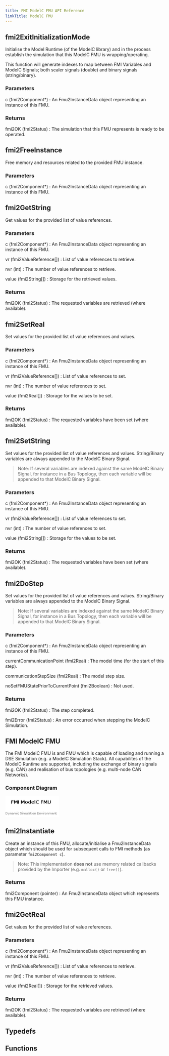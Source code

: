 ```yaml
---
title: FMI ModelC FMU API Reference
linkTitle: ModelC FMU
---
```

## fmi2ExitInitializationMode


Initialise the Model Runtime (of the ModelC library) and in the process
establish the simulation that this ModelC FMU is wrapping/operating.

This function will generate indexes to map between FMI Variables and ModelC
Signals; both scaler signals (double) and binary signals (string/binary).

### Parameters

c (fmi2Component*)
: An Fmu2InstanceData object representing an instance of this FMU.

### Returns

fmi2OK (fmi2Status)
: The simulation that this FMU represents is ready to be operated.



## fmi2FreeInstance


Free memory and resources related to the provided FMU instance.

### Parameters

c (fmi2Component*)
: An Fmu2InstanceData object representing an instance of this FMU.



## fmi2GetString


Get values for the provided list of value references.

### Parameters

c (fmi2Component*)
: An Fmu2InstanceData object representing an instance of this FMU.

vr (fmi2ValueReference[])
: List of value references to retrieve.

nvr (int)
: The number of value references to retrieve.

value (fmi2String[])
: Storage for the retrieved values.

### Returns

fmi2OK (fmi2Status)
: The requested variables are retrieved (where available).



## fmi2SetReal


Set values for the provided list of value references and values.

### Parameters

c (fmi2Component*)
: An Fmu2InstanceData object representing an instance of this FMU.

vr (fmi2ValueReference[])
: List of value references to set.

nvr (int)
: The number of value references to set.

value (fmi2Real[])
: Storage for the values to be set.

### Returns

fmi2OK (fmi2Status)
: The requested variables have been set (where available).



## fmi2SetString


Set values for the provided list of value references and values. String/Binary
variables are always appended to the ModelC Binary Signal.

> Note: If several variables are indexed against the same ModelC Binary Signal,
  for instance in a Bus Topology, then each variable will be appended to that
  ModelC Binary Signal.

### Parameters

c (fmi2Component*)
: An Fmu2InstanceData object representing an instance of this FMU.

vr (fmi2ValueReference[])
: List of value references to set.

nvr (int)
: The number of value references to set.

value (fmi2String[])
: Storage for the values to be set.

### Returns

fmi2OK (fmi2Status)
: The requested variables have been set (where available).



## fmi2DoStep


Set values for the provided list of value references and values. String/Binary
variables are always appended to the ModelC Binary Signal.

> Note: If several variables are indexed against the same ModelC Binary Signal,
  for instance in a Bus Topology, then each variable will be appended to that
  ModelC Binary Signal.

### Parameters

c (fmi2Component*)
: An Fmu2InstanceData object representing an instance of this FMU.

currentCommunicationPoint (fmi2Real)
: The model time (for the start of this step).

communicationStepSize (fmi2Real)
: The model step size.

noSetFMUStatePriorToCurrentPoint (fmi2Boolean)
: Not used.

### Returns

fmi2OK (fmi2Status)
: The step completed.

fmi2Error (fmi2Status)
: An error occurred when stepping the ModelC Simulation.



## FMI ModelC FMU


The FMI ModelC FMU is and FMU which is capable of loading and running a
DSE Simulation (e.g. a ModelC Simulation Stack). All capabilites of the ModelC
Runtime are supported, including the exchange of binary signals (e.g. CAN) and
realisation of bus topologies (e.g. multi-node CAN Networks).


### Component Diagram

<div hidden>

```
@startuml fmimodelc-component

title FMI ModelC FMU

center footer Dynamic Simulation Environment

@enduml
```

</div>

![](fmimodelc-component.png)




## fmi2Instantiate


Create an instance of this FMU, allocate/initialise a Fmu2InstanceData
object which should be used for subsequent calls to FMI methods (as parameter
`fmi2Component c`).

> Note: This implementation __does not__ use memory related callbacks provided
  by the Importer (e.g. `malloc()` or `free()`).

### Returns

fmi2Component (pointer)
: An Fmu2InstanceData object which represents this FMU instance.



## fmi2GetReal


Get values for the provided list of value references.

### Parameters

c (fmi2Component*)
: An Fmu2InstanceData object representing an instance of this FMU.

vr (fmi2ValueReference[])
: List of value references to retrieve.

nvr (int)
: The number of value references to retrieve.

value (fmi2Real[])
: Storage for the retrieved values.

### Returns

fmi2OK (fmi2Status)
: The requested variables are retrieved (where available).



## Typedefs

## Functions

